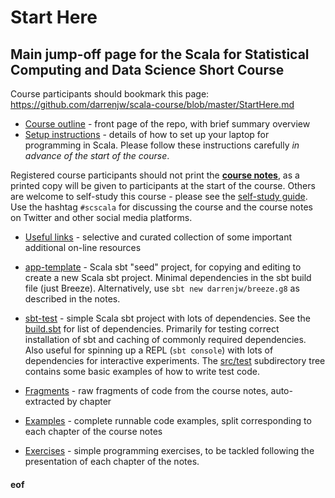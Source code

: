 # Start Here

## Main jump-off page for the Scala for Statistical Computing and Data Science Short Course

Course participants should bookmark this page: https://github.com/darrenjw/scala-course/blob/master/StartHere.md

* [Course outline](README.md) - front page of the repo, with brief summary overview
* [Setup instructions](Setup.md) - details of how to set up your laptop for programming in Scala. Please follow these instructions carefully *in advance of the start of the course*.

Registered course participants should not print the [**course notes**](https://github.com/darrenjw/scala-course/raw/master/scscala.pdf), as a printed copy will be given to participants at the start of the course. Others are welcome to self-study this course - please see the [self-study guide](SelfStudyGuide.md). Use the hashtag `#scscala` for discussing the course and the course notes on Twitter and other social media platforms.

* [Useful links](UsefulLinks.md) - selective and curated collection of some important additional on-line resources
* [app-template](app-template/) - Scala sbt "seed" project, for copying and editing to create a new Scala sbt project. Minimal dependencies in the sbt build file (just Breeze). Alternatively, use `sbt new darrenjw/breeze.g8` as described in the notes.
* [sbt-test](sbt-test/) - simple Scala sbt project with lots of dependencies. See the [build.sbt](sbt-test/build.sbt) for list of dependencies. Primarily for testing correct installation of sbt and caching of commonly required dependencies. Also useful for spinning up a REPL (`sbt console`) with lots of dependencies for interactive experiments. The [src/test](sbt-test/src/test/scala/) subdirectory tree contains some basic examples of how to write test code.

* [Fragments](fragments/Readme.md) - raw fragments of code from the course notes, auto-extracted by chapter
* [Examples](examples/) - complete runnable code examples, split corresponding to each chapter of the course notes
* [Exercises](exercises/Readme.md) - simple programming exercises, to be tackled following the presentation of each chapter of the notes.



#### eof


